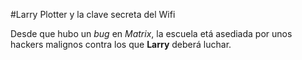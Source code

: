 #Larry Plotter y la clave secreta del Wifi

Desde que hubo un *bug* en *Matrix*, la escuela etá asediada por unos hackers malignos contra los que
**Larry** deberá luchar.


